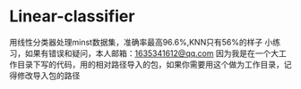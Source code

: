 # Linear-classifier
用线性分类器处理minst数据集，准确率最高96.6%,KNN只有56%的样子
小练习，如果有错误和疑问，本人邮箱：1635341612@qq.com
因为我是在一个大工作目录下写的代码，用的相对路径导入的包，如果你需要用这个做为工作目录，记得修改导入包的路径
